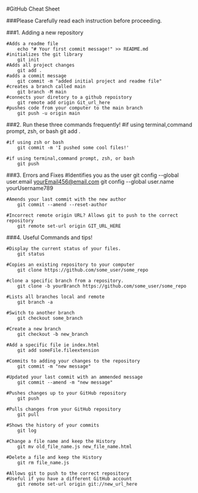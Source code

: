 #GitHub Cheat Sheet

###Please Carefully read each instruction before proceeding.

###1. Adding a new repository

    #Adds a readme file
		echo "# Your first commit message!" >> README.md
	#initializes the git library
		git init
	#Adds all project changes
        git add .
	#adds a commit message
        git commit -m "added initial project and readme file"
	#creates a branch called main
        git branch -M main
	#connects your diretory to a github repoistory
        git remote add origin Git_url_here
	#pushes code from your computer to the main branch
        git push -u origin main


###2. Run these three commands frequently!
	#if using terminal,command prompt, zsh, or bash
        git add .

	#if using zsh or bash
        git commit -m 'I pushed some cool files!'

	#if using terminal,command prompt, zsh, or bash
        git push


###3. Errors and Fixes
	#Identifies you as the user
		git config --global user.email yourEmail456@email.com
        git config --global user.name yourUsername789

	#Amends your last commit with the new author
        git commit --amend --reset-author

	#Incorrect remote origin URL? Allows git to push to the correct repository
        git remote set-url origin GIT_URL_HERE


###4. Useful Commands and tips!

	#Display the current status of your files.
        git status

	#Copies an existing repository to your computer
        git clone https://github.com/some_user/some_repo

	#clone a specific branch from a repository. 
        git clone -b yourBranch https://github.com/some_user/some_repo

	#Lists all branches local and remote
        git branch -a

	#Switch to another branch
        git checkout some_branch 

	#Create a new branch
        git checkout -b new_branch

	#Add a specific file ie index.html 
        git add someFile.fileextension  

	#Commits to adding your changes to the repository
        git commit -m "new message"

	#Updated your last commit with an ammended message
        git commit --amend -m "new message"

	#Pushes changes up to your GitHub repository
        git push

	#Pulls changes from your GitHub repository
        git pull

	#Shows the history of your commits
        git log

	#Change a file name and keep the History
        git mv old_file_name.js new_file_name.html

	#Delete a file and keep the History
        git rm file_name.js
        
	#Allows git to push to the correct repository
	#Useful if you have a different GitHub account
		git remote set-url origin git://new_url_here 
